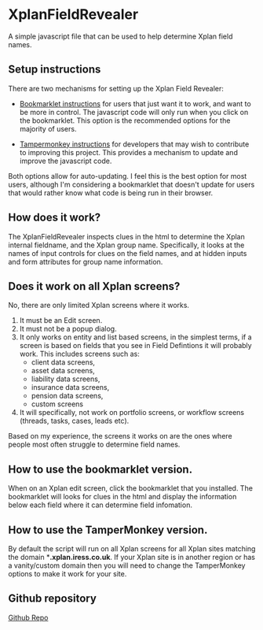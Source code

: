 # XplanFieldRevealer
A simple javascript file that can be used to help determine Xplan field names.

## Setup instructions

There are two mechanisms for setting up the Xplan Field Revealer:

* [Bookmarklet instructions](bookmarklet.html) for users that just want it to work, and want to be more in control. The javascript code will only run when you click on the bookmarklet. This option is the recommended options for the majority of users.

* [Tampermonkey instructions](TamperMonkey.html) for developers that may wish to contribute to improving this project. This provides a mechanism to update and improve the javascript code.

Both options allow for auto-updating. I feel this is the best option for most users, although I'm considering a bookmarklet that doesn't update for users that would rather know what code is being run in their browser.

## How does it work?

The XplanFieldRevealer inspects clues in the html to determine the Xplan internal fieldname, and the Xplan group name. Specifically, it looks at the names of input controls for clues on the field names, and at hidden inputs and form attributes for group name information.

## Does it work on all Xplan screens?

No, there are only limited Xplan screens where it works.
1. It must be an Edit screen.
2. It must not be a popup dialog.
3. It only works on entity and list based screens, in the simplest terms, if a screen is based on fields that you see in Field Defintions it will probably work. This includes screens such as:
    * client data screens, 
    * asset data screens, 
    * liability data screens,
    * insurance data screens,
    * pension data screens,
    * custom screens
4. It will specifically, not work on portfolio screens, or workflow screens (threads, tasks, cases, leads etc).

Based on my experience, the screens it works on are the ones where people most often struggle to determine field names.

## How to use the bookmarklet version.

When on an Xplan edit screen, click the bookmarklet that you installed. The bookmarklet will looks for clues in the html and display the information below each field where it can determine field infomation.

## How to use the TamperMonkey version.

By default the script will run on all Xplan screens for all Xplan sites matching the domain ***.xplan.iress.co.uk**. If your Xplan site is in another region or has a vanity/custom domain then you will need to change the TamperMonkey options to make it work for your site.


## Github repository
[Github Repo](https://github.com/timhill-iress/xplanFieldRevealer)